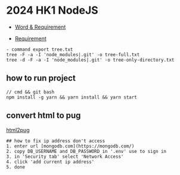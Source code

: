 # 2024 HK1 NodeJS

- [Word & Requirement](https://docs.google.com/document/d/18qz7kYLfw5KGSXSY8gE0WBfDcJHhPkkWN8lmfBqbEag/edit#heading=h.us8o10oowfcd)

- [Requirement](https://docs.google.com/document/d/13biAcC49Pkg3FuyOmL-IW5c5hTNQRvzO/edit)

```
- command export tree.txt
tree -F -a -I 'node_modules|.git' -o tree-full.txt
tree -d -F -a -I 'node_modules|.git' -o tree-only-directory.txt
```


## how to run project 
```
// cmd && git bash
npm install -g yarn && yarn install && yarn start
```

## convert html to pug
[html2pug](https://html-to-pug.com/)

    ## how to fix ip address don't access
    1. enter url [mongodb.com](https://mongodb.com/)
    2. copy DB_USERNAME and DB_PASSWORD in '.env' use to sign in
    3. in 'Security tab' select 'Network Access'
    4. click 'add current ip address'
    5. done
